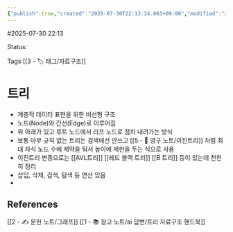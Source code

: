 ```yaml
---
{"publish":true,"created":"2025-07-30T22:13:34.063+09:00","modified":"2025-08-01T00:19:45.520+09:00","cssclasses":""}
---
```


#2025-07-30 22:13

Status: 

Tags:[[3 - 🏷️ 태그/자료구조]]

# 트리
- 계층적 데이터 표현을 위한 비선형 구조
- 노드(Node)와 간선(Edge)로 이루어짐
- 위 아래가 있고 루트 노드에서 리프 노드로 점차 내려가는 방식
- 보통 아무 규칙 없는 트리는 검색에선 안쓰고 [[5 - 💎 영구 노트/이진트리]] 처럼 최대 자식 노드 수에 제약을 둬서 높이에 제한을 두는 식으로 사용
- 이진트리 변종으로는 [[AVL트리]] [[레드 블랙 트리]] [[B 트리]] 등이 있는데 천천히 정리
- 삽입, 삭제, 검색, 탐색 등 연산 있음
- 
## References
 [[2 - ✍️ 문헌 노트/그래프]]
 [[1 - 📚 참고 노트/ai 답변/트리 자료구조 핸드북]]